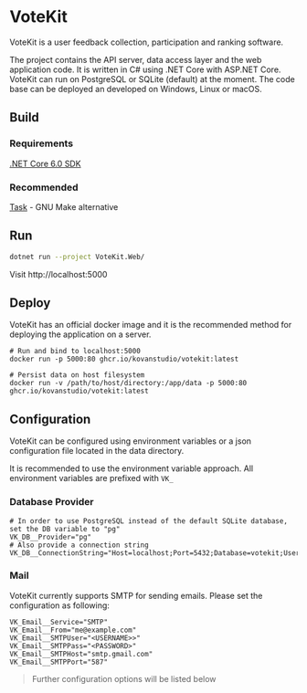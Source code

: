 # VoteKit

VoteKit is a user feedback collection, participation and ranking software.

The project contains the API server, data access layer and the web application code. It is written in C# using .NET Core with ASP.NET Core.
VoteKit can run on PostgreSQL or SQLite (default) at the moment. The code base can be deployed an developed on Windows, Linux or macOS.

## Build

### Requirements

[.NET Core 6.0 SDK](https://www.microsoft.com/net/download/core)

### Recommended

[Task](https://taskfile.dev/) - GNU Make alternative

## Run

```sh
dotnet run --project VoteKit.Web/
```

Visit http://localhost:5000

## Deploy

VoteKit has an official docker image and it is the recommended method for deploying the application on a server.

```
# Run and bind to localhost:5000
docker run -p 5000:80 ghcr.io/kovanstudio/votekit:latest

# Persist data on host filesystem
docker run -v /path/to/host/directory:/app/data -p 5000:80 ghcr.io/kovanstudio/votekit:latest
```

## Configuration

VoteKit can be configured using environment variables or a json configuration file located in the data directory.

It is recommended to use the environment variable approach. All environment variables are prefixed with `VK_`

### Database Provider
```shell
# In order to use PostgreSQL instead of the default SQLite database, set the DB variable to "pg"
VK_DB__Provider="pg"
# Also provide a connection string
VK_DB__ConnectionString="Host=localhost;Port=5432;Database=votekit;Username=root;Password=root"
```

### Mail
VoteKit currently supports SMTP for sending emails. Please set the configuration as following:

```shell
VK_Email__Service="SMTP"
VK_Email__From="me@example.com"
VK_Email__SMTPUser="<USERNAME>>"
VK_Email__SMTPPass="<PASSWORD>"
VK_Email__SMTPHost="smtp.gmail.com"
VK_Email__SMTPPort="587"
```

> Further configuration options will be listed below
